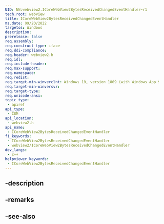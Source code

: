 ```yaml
---
UID: NN:webview2.ICoreWebView2BytesReceivedChangedEventHandler~r1
tech.root: webview
title: ICoreWebView2BytesReceivedChangedEventHandler
ms.date: 09/20/2022
targetos: Windows
description: 
prerelease: false
req.assembly: 
req.construct-type: iface
req.ddi-compliance: 
req.header: webview2.h
req.idl: 
req.include-header: 
req.max-support: 
req.namespace: 
req.redist: 
req.target-min-winverclnt: Windows 10, version 1809 (with Windows App SDK 1.1 or later)
req.target-min-winversvr: 
req.target-type: 
req.unicode-ansi: 
topic_type:
 - apiref
api_type:
 - COM
api_location:
 - webview2.h
api_name:
 - ICoreWebView2BytesReceivedChangedEventHandler
f1_keywords:
 - ICoreWebView2BytesReceivedChangedEventHandler
 - webview2/ICoreWebView2BytesReceivedChangedEventHandler
dev_langs:
 - c++
helpviewer_keywords:
 - ICoreWebView2BytesReceivedChangedEventHandler
---
```


## -description

## -remarks

## -see-also

